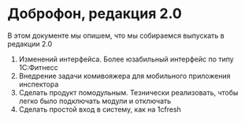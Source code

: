 # Доброфон, редакция 2.0

В этом документе мы опишем, что мы собираемся выпускать в редакции 2.0

1. Изменений интерфейса. Более юзабильный интерфейс по типу 1С:Фитнесс
2. Внедрение задачи комивояжера для мобильного приложения инспектора
3. Сделать продукт помодульным. Тезнически реализовать, чтобы легко было подключать модули и отключать
4. Сделать простой вход в систему, как на 1сfresh